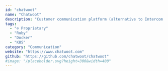 ```yaml
---
id: "chatwoot"
name: "Chatwoot"
description: "Customer communication platform (alternative to Intercom & Zendesk)."
tags:
  - "⊘ Proprietary"
  - "Ruby"
  - "Docker"
  - "K8S"
category: "Communication"
website: "https://www.chatwoot.com"
github: "https://github.com/chatwoot/chatwoot"
#image: "/placeholder.svg?height=300&width=400"
---
```


